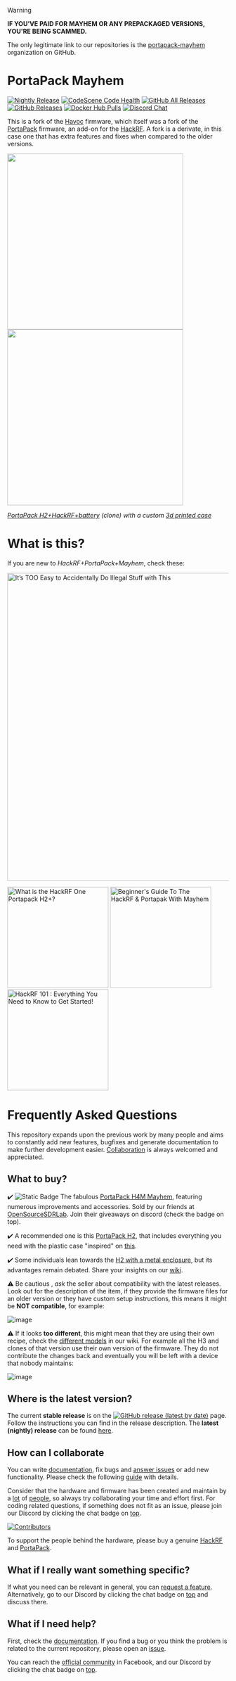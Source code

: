 > [!WARNING]
> __IF YOU'VE PAID FOR MAYHEM OR ANY PREPACKAGED VERSIONS, YOU'RE BEING SCAMMED.__ 
>
> The only legitimate link to our repositories is the [portapack-mayhem](https://github.com/portapack-mayhem/mayhem-firmware) organization on GitHub.

# PortaPack Mayhem

[![Nightly Release](https://github.com/portapack-mayhem/mayhem-firmware/actions/workflows/create_nightly_release.yml/badge.svg?branch=next)](https://github.com/portapack-mayhem/mayhem-firmware/actions/workflows/create_nightly_release.yml) [![CodeScene Code Health](https://codescene.io/projects/8381/status-badges/code-health)](https://codescene.io/projects/8381) [![GitHub All Releases](https://img.shields.io/github/downloads/portapack-mayhem/mayhem-firmware/total)](https://github.com/portapack-mayhem/mayhem-firmware/releases) [![GitHub Releases](https://img.shields.io/github/downloads/portapack-mayhem/mayhem-firmware/latest/total)](https://github.com/portapack-mayhem/mayhem-firmware/releases/latest) [![Docker Hub Pulls](https://img.shields.io/docker/pulls/eried/portapack.svg)](https://hub.docker.com/r/eried/portapack) [![Discord Chat](https://dcbadge.vercel.app/api/server/tuwVMv3?style=flat)](https://discord.gg/tuwVMv3)

This is a fork of the [Havoc](https://github.com/furrtek/portapack-havoc/) firmware, which itself was a fork of the [PortaPack](https://github.com/sharebrained/portapack-hackrf) firmware, an add-on for the [HackRF](http://greatscottgadgets.com/hackrf/). A fork is a derivate, in this case one that has extra features and fixes when compared to the older versions.

[<img src="https://raw.githubusercontent.com/wiki/portapack-mayhem/mayhem-firmware/img/hw_overview_h2_front.png" height="400">](https://github.com/portapack-mayhem/mayhem-firmware/wiki/Hardware-overview) [<img src="https://raw.githubusercontent.com/wiki/portapack-mayhem/mayhem-firmware/img/hw_overview_h2_inside.png" height="400">](https://github.com/portapack-mayhem/mayhem-firmware/wiki/Hardware-overview#portapack-internals)

*[PortaPack H2+HackRF+battery](https://grabify.link/7T28JP) (clone) with a custom [3d printed case](https://github.com/portapack-mayhem/mayhem-firmware/wiki/H2-Enclosure)*

# What is this?

If you are new to *HackRF+PortaPack+Mayhem*, check these:

[<img alt="It’s TOO Easy to Accidentally Do Illegal Stuff with This" src="https://img.youtube.com/vi/OPckpjBSAOw/maxresdefault.jpg" width="700">](https://grabify.link/X4D5TF)

[<img alt="What is the HackRF One Portapack H2+?" src="https://img.youtube.com/vi/alrFbY5vxt4/maxresdefault.jpg" width="230">](https://grabify.link/9UZGEW) [<img alt="Beginner's Guide To The HackRF & Portapak With Mayhem" src="https://img.youtube.com/vi/H-bqdWfbhpg/maxresdefault.jpg" width="230">](https://grabify.link/5MU2VH) [<img alt="HackRF 101 : Everything You Need to Know to Get Started!" src="https://img.youtube.com/vi/xGR_PMD9LeU/maxresdefault.jpg" width="230">](https://grabify.link/C0J6ZR)

# Frequently Asked Questions

This repository expands upon the previous work by many people and aims to constantly add new features, bugfixes and generate documentation to make further development easier.  [Collaboration](https://github.com/portapack-mayhem/mayhem-firmware/wiki/How-to-collaborate) is always welcomed and appreciated.

## What to buy?

:heavy_check_mark: ![Static Badge](https://img.shields.io/badge/NEW-yellow) The fabulous [PortaPack H4M Mayhem](https://grabify.link/VPMPSL), featuring numerous improvements and accessories. Sold by our friends at [OpenSourceSDRLab](https://grabify.link/99SAMT). Join their giveaways on discord (check the badge on top).

:heavy_check_mark: A recommended one is this [PortaPack H2](https://grabify.link/7T28JP), that includes everything you need with the plastic case "inspired" on [this](https://github.com/portapack-mayhem/mayhem-firmware/wiki/H2-Enclosure).

:heavy_check_mark: Some individuals lean towards the [H2 with a metal enclosure](https://grabify.link/HTDXG5), but its advantages remain debated. Share your insights on our [wiki](https://github.com/portapack-mayhem/mayhem-firmware/wiki/Hardware-overview). 

:warning: Be cautious , *ask* the seller about compatibility with the latest releases. Look out for the description of the item, if they provide the firmware files for an older version or they have custom setup instructions, this means it might be **NOT compatible**, for example:

![image](https://user-images.githubusercontent.com/1091420/214579017-9ad970b9-0917-48f6-a550-588226d3f89b.png)

:warning: If it looks **too different**, this might mean that they are using their own recipe, check the [different models](https://github.com/portapack-mayhem/mayhem-firmware/wiki/PortaPack-Versions) in our wiki. For example all the H3 and clones of that version use their own version of the firmware. They do not contribute the changes back and eventually you will be left with a device that nobody maintains:

![image](https://user-images.githubusercontent.com/1091420/214581333-424900ee-26f8-4e96-be2f-69d8dc995ba9.png)

## Where is the latest version?

The current **stable release** is on the [![GitHub release (latest by date)](https://img.shields.io/github/v/release/portapack-mayhem/mayhem-firmware?label=Releases&style=social)](https://github.com/portapack-mayhem/mayhem-firmware/releases/latest) page. Follow the instructions you can find in the release description. The **latest (nightly) release** can be found [here](https://github.com/portapack-mayhem/mayhem-firmware/releases/).

## How can I collaborate
You can write [documentation](https://github.com/portapack-mayhem/mayhem-firmware/wiki), fix bugs and [answer issues](https://github.com/portapack-mayhem/mayhem-firmware/issues) or add new functionality. Please check the following [guide](https://github.com/portapack-mayhem/mayhem-firmware/wiki/How-to-collaborate) with details.

Consider that the hardware and firmware has been created and maintain by a [lot](https://github.com/mossmann/hackrf/graphs/contributors) of [people](https://github.com/portapack-mayhem/mayhem-firmware/graphs/contributors), so always try collaborating your time and effort first. For coding related questions, if something does not fit as an issue, please join our Discord by clicking the chat badge on [top](#portapack-mayhem).

[![Contributors](https://contrib.rocks/image?repo=portapack-mayhem/mayhem-firmware)](https://github.com/portapack-mayhem/mayhem-firmware/graphs/contributors)

To support the people behind the hardware, please buy a genuine [HackRF](https://greatscottgadgets.com/hackrf/) and [PortaPack](https://store.sharebrained.com/products/portapack-for-hackrf-one-kit).

## What if I really want something specific?
If what you need can be relevant in general, you can [request a feature](https://github.com/portapack-mayhem/mayhem-firmware/issues/new?labels=enhancement&template=feature_request.md). Alternatively, go to our Discord by clicking the chat badge on [top](#portapack-mayhem) and discuss there.

## What if I need help?
First, check the [documentation](https://github.com/portapack-mayhem/mayhem-firmware/wiki). If you find a bug or you think the problem is related to the current repository, please open an [issue](https://github.com/portapack-mayhem/mayhem-firmware/issues/new/choose).

You can reach the [official community](https://www.facebook.com/groups/177623356165819) in Facebook, and our Discord by clicking the chat badge on [top](#portapack-mayhem).

